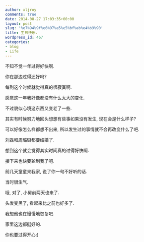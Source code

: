 ```yaml
---
author: xljroy
comments: true
date: 2014-08-27 17:03:35+00:00
layout: post
slug: '%e7%94%9f%e6%97%a5%e5%bf%ab%e4%b9%90'
title: 生日快乐.
wordpress_id: 467
categories:
- blog
- Life
---
```


不知不觉一年过得好快啊.





你在那边过得还好吗?





每到这个时候就觉得真的很寂寞啊.





感觉这一年我好像都没有什么太大的变化.





不过貌似心境这东西又变老了一些.





其实有时候努力地回头想想有些事如果没有发生, 现在会是什么样子?





可以好像怎么样都想不出来, 所以发生过的事情就不会再改变什么了吧.





刘磊和周璐璐都要结婚了.





想到这个就会觉得其实时间真的过得好快啊.





接下来也快要轮到我了吧.





前几天童童来我家, 说了你一句不好听的话.





当时很生气.





哦, 对了, 小舅前两天也来了.





头发变黑了, 看起来比之前也好多了.





我想他也在慢慢地恢复吧.





家里这边都挺好的.





你也要过得开心:)
